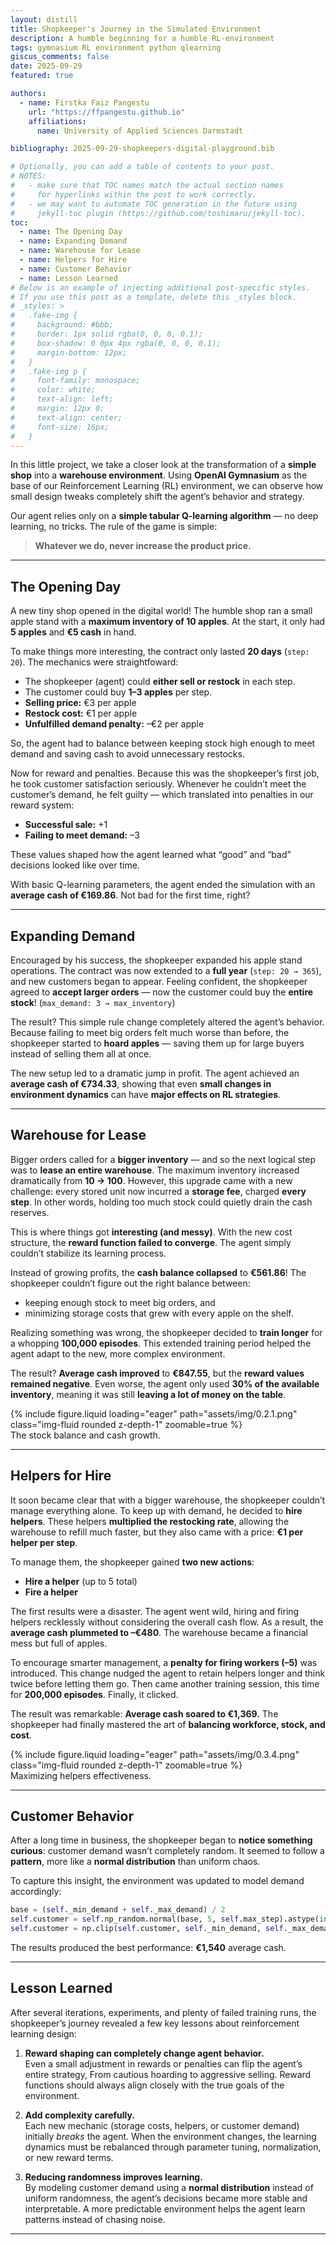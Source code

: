 ```yaml
---
layout: distill
title: Shopkeeper's Journey in the Simulated Environment
description: A humble beginning for a humble RL-environment
tags: gymnasium RL environment python qlearning
giscus_comments: false
date: 2025-09-29
featured: true

authors:
  - name: Firstka Faiz Pangestu
    url: "https://ffpangestu.github.io"
    affiliations:
      name: University of Applied Sciences Darmstadt

bibliography: 2025-09-29-shopkeepers-digital-playground.bib

# Optionally, you can add a table of contents to your post.
# NOTES:
#   - make sure that TOC names match the actual section names
#     for hyperlinks within the post to work correctly.
#   - we may want to automate TOC generation in the future using
#     jekyll-toc plugin (https://github.com/toshimaru/jekyll-toc).
toc:
  - name: The Opening Day
  - name: Expanding Demand
  - name: Warehouse for Lease
  - name: Helpers for Hire
  - name: Customer Behavior
  - name: Lesson Learned
# Below is an example of injecting additional post-specific styles.
# If you use this post as a template, delete this _styles block.
# _styles: >
#   .fake-img {
#     background: #bbb;
#     border: 1px solid rgba(0, 0, 0, 0.1);
#     box-shadow: 0 0px 4px rgba(0, 0, 0, 0.1);
#     margin-bottom: 12px;
#   }
#   .fake-img p {
#     font-family: monospace;
#     color: white;
#     text-align: left;
#     margin: 12px 0;
#     text-align: center;
#     font-size: 16px;
#   }
---
```


In this little project, we take a closer look at the transformation of a **simple shop** into a **warehouse environment**. Using **OpenAI Gymnasium** as the base of our Reinforcement Learning (RL) environment, we can observe how small design tweaks completely shift the agent’s behavior and strategy.

Our agent relies only on a **simple tabular Q-learning algorithm** — no deep learning, no tricks. The rule of the game is simple:

> **Whatever we do, never increase the product price.**

---

## The Opening Day

A new tiny shop opened in the digital world! The humble shop ran a small apple stand with a **maximum inventory of 10 apples**. At the start, it only had **5 apples** and **€5 cash** in hand.

To make things more interesting, the contract only lasted **20 days** (`step: 20`). The mechanics were straightfoward:

- The shopkeeper (agent) could **either sell or restock** in each step.
- The customer could buy **1–3 apples** per step.
- **Selling price:** €3 per apple
- **Restock cost:** €1 per apple
- **Unfulfilled demand penalty:** –€2 per apple

So, the agent had to balance between keeping stock high enough to meet demand and saving cash to avoid unnecessary restocks.

Now for reward and penalties. Because this was the shopkeeper’s first job, he took customer satisfaction seriously. Whenever he couldn’t meet the customer’s demand, he felt guilty — which translated into penalties in our reward system:

- **Successful sale:** +1
- **Failing to meet demand:** –3

These values shaped how the agent learned what “good” and “bad” decisions looked like over time.

With basic Q-learning parameters, the agent ended the simulation with an **average cash of €169.86**. Not bad for the first time, right?

---

## Expanding Demand

Encouraged by his success, the shopkeeper expanded his apple stand operations. The contract was now extended to a **full year** (`step: 20 → 365`), and new customers began to appear. Feeling confident, the shopkeeper agreed to **accept larger orders** — now the customer could buy the **entire stock**! (`max_demand: 3 → max_inventory`)

The result? This simple rule change completely altered the agent’s behavior. Because failing to meet big orders felt much worse than before, the shopkeeper started to **hoard apples** — saving them up for large buyers instead of selling them all at once.

The new setup led to a dramatic jump in profit. The agent achieved an **average cash of €734.33**, showing that even **small changes in environment dynamics** can have **major effects on RL strategies**.

---

## Warehouse for Lease

Bigger orders called for a **bigger inventory** — and so the next logical step was to **lease an entire warehouse**. The maximum inventory increased dramatically from **10 → 100**. However, this upgrade came with a new challenge: every stored unit now incurred a **storage fee**, charged **every step**. In other words, holding too much stock could quietly drain the cash reserves.

This is where things got **interesting (and messy)**. With the new cost structure, the **reward function failed to converge**. The agent simply couldn’t stabilize its learning process.

Instead of growing profits, the **cash balance collapsed** to **€561.86**! The shopkeeper couldn’t figure out the right balance between:

- keeping enough stock to meet big orders, and
- minimizing storage costs that grew with every apple on the shelf.

Realizing something was wrong, the shopkeeper decided to **train longer** for a whopping **100,000 episodes**. This extended training period helped the agent adapt to the new, more complex environment.

The result? **Average cash improved** to **€847.55**, but the **reward values remained negative**. Even worse, the agent only used **30% of the available inventory**, meaning it was still **leaving a lot of money on the table**.

<div class="row mt-3">
    <div class="col-sm mt-3 mt-md-0">
        {% include figure.liquid loading="eager" path="assets/img/0.2.1.png" class="img-fluid rounded z-depth-1" zoomable=true %}
    </div>
</div>
<div class="caption">
  The stock balance and cash growth.
</div>

---

## Helpers for Hire

It soon became clear that with a bigger warehouse, the shopkeeper couldn’t manage everything alone. To keep up with demand, he decided to **hire helpers**. These helpers **multiplied the restocking rate**, allowing the warehouse to refill much faster, but they also came with a price: **€1 per helper per step**.

To manage them, the shopkeeper gained **two new actions**:

- **Hire a helper** (up to 5 total)
- **Fire a helper**

The first results were a disaster. The agent went wild, hiring and firing helpers recklessly without considering the overall cash flow. As a result, the **average cash plummeted to –€480**. The warehouse became a financial mess but full of apples.

To encourage smarter management, a **penalty for firing workers (–5)** was introduced. This change nudged the agent to retain helpers longer and think twice before letting them go. Then came another training session, this time for **200,000 episodes**. Finally, it clicked.

The result was remarkable: **Average cash soared to €1,369.** The shopkeeper had finally mastered the art of **balancing workforce, stock, and cost**.

<div class="row mt-3">
    <div class="col-sm mt-3 mt-md-0">
        {% include figure.liquid loading="eager" path="assets/img/0.3.4.png" class="img-fluid rounded z-depth-1" zoomable=true %}
    </div>
</div>
<div class="caption">
  Maximizing helpers effectiveness.
</div>

---

## Customer Behavior

After a long time in business, the shopkeeper began to **notice something curious**: customer demand wasn’t completely random. It seemed to follow a **pattern**, more like a **normal distribution** than uniform chaos.

To capture this insight, the environment was updated to model demand accordingly:

```python
base = (self._min_demand + self._max_demand) / 2
self.customer = self.np_random.normal(base, 5, self.max_step).astype(int)
self.customer = np.clip(self.customer, self._min_demand, self._max_demand)
```

The results produced the best performance: **€1,540** average cash.

---

## Lesson Learned

After several iterations, experiments, and plenty of failed training runs, the shopkeeper’s journey revealed a few key lessons about reinforcement learning design:

1. **Reward shaping can completely change agent behavior.**  
   Even a small adjustment in rewards or penalties can flip the agent’s entire strategy, From cautious hoarding to aggressive selling. Reward functions should always align closely with the true goals of the environment.

2. **Add complexity carefully.**  
   Each new mechanic (storage costs, helpers, or customer demand) initially _breaks_ the agent. When the environment changes, the learning dynamics must be rebalanced through parameter tuning, normalization, or new reward terms.

3. **Reducing randomness improves learning.**  
   By modeling customer demand using a **normal distribution** instead of uniform randomness, the agent’s decisions became more stable and interpretable. A more predictable environment helps the agent learn patterns instead of chasing noise.

---
